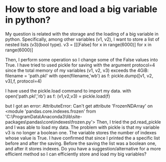 
# How to store and load a big variable in python?

My question is related with the storage and the loading of a big variable in python. Specifically, among other variables (v1, v2), I want to store a list of nested lists (v3)(bool type).
v3 = [[[False] for x in range(6000)] for x in range(6000)]

Then, I perform some operation so I change some of the False values into True.
I have tried to used pickle for saving with the argument protocol=4 since the total memory of my variables (v1, v2, v3) exceeds the 4GiB:
filename = 'path.pkl'
with open(filename,'wb') as f:
      pickle.dump([v1, v2, v3],f, protocol=4) 

I have used the pickle.load command to import my data.
    with open('path.pkl','rb') as f:
        (v1,v2,v3) = pickle.load(f)

but I got an error: AttributeError: Can't get attribute 'FrozenNDArray' on <module 'pandas.core.indexes.frozen' from 'C:\\ProgramData\\Anaconda3\\lib\\site-packages\\pandas\\core\\indexes\\frozen.py'>
Then, I tried the pd.read_pickle and I was able to load my data.
The problem with pickle is that my variable v3 is no longer a boolean one. The variable stores the number of indexes whose value is True. I have confirmed that since I printed the a specific list before and after the saving. Before the saving the list was a boolean one, and after it stores indexes.
Do you have a suggestion/alternative for a more efficient method so I can efficiently store and load my big variables?

        